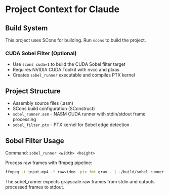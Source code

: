 # Project Context for Claude

## Build System
This project uses SCons for building. Run `scons` to build the project.

### CUDA Sobel Filter (Optional)
- Use `scons cuda=1` to build the CUDA Sobel filter target
- Requires NVIDIA CUDA Toolkit with nvcc and ptxas
- Creates `sobel_runner` executable and compiles PTX kernel

## Project Structure
- Assembly source files (.asm)
- SCons build configuration (SConstruct)
- `sobel_runner.asm` - NASM CUDA runner with stdin/stdout frame processing
- `sobel_filter.ptx` - PTX kernel for Sobel edge detection

## Sobel Filter Usage
Command: `sobel_runner <width> <height>`

Process raw frames with ffmpeg pipeline:
```bash
ffmpeg -i input.mp4 -f rawvideo -pix_fmt gray - | ./build/sobel_runner 1920 1080 | ffmpeg -f rawvideo -pix_fmt gray -s 1920x1080 -i - output.mp4
```

The sobel_runner expects grayscale raw frames from stdin and outputs processed frames to stdout.